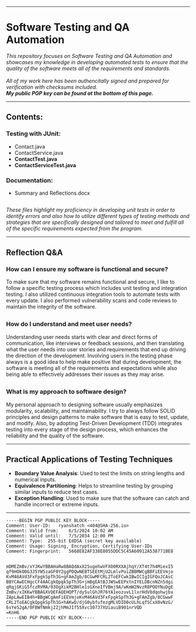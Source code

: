 <!-- ****************************************************************************************
 * Title: ContactTest Readme        |********************************************************
 * Developed by: Ryan Hatch         |********************************************************
 * Date: June 2nd 2024              |********************************************************
 * Last Updated: June 29th 2024     |********************************************************
 * Version: 2.0                     |********************************************************
 * ******************************************************************************************
 * <><><><><><><><><><><><><><><><><><><><><><><><><><><><><><><><><><><><><><><><><><><><><>
 * <><><><><><><><><><><><><><><><><><><><><><><><><><><><><><><><><><><><><><><><><><><><-->
<hr>
<h1>Software Testing and QA Automation</h1>
<!-- <h2>Project Overview</h2> -->
<p><i>This repository focuses on Software Testing and QA Automation and showcases my knowledge in developing automated tests to ensure that the quality of the software meets all of the requirements and standards.<br><br>
All of my work here has been authencitally signed and prepared for verification with checksums included.<br>
<b>My public PGP key can be found at the bottom of this page.</b></i></p>
<hr>
<h2>Contents:</h2>
<h3>Testing with JUnit:</h3>
<ul>
<li>Contact.java</li>
<li>ContactService.java</li>
<li><b>ContactTest.java</b></li>
<li><b>ContactServiceTest.java</b></li>
</ul>

<h3>Documentation:</h3>
<ul>
<li>Summary and Reflections.docx</li>
</ul>

##

<p><i>These files highlight my proficiency in developing unit tests in order to identify errors and also how to utilize different types of testing methods and strategies that are specifically designed and tailored to meet and fulfill all of the specific requirements expected from the program.</i></p>
<hr>
<h2>Reflection Q&A</h2>

<h3>How can I ensure my software is functional and secure?</h3>
<p>To make sure that my software remains functional and secure, I like to follow a specific testing process which includes unit testing and integration testing. I also utilized continuous integration tools to automate tests with every update. I also performed vulnerability scans and code reviews to maintain the integrity of the software.</p>

##

<h3>How do I understand and meet user needs?</h3>
<p>Understanding user needs starts with clear and direct forms of communication, like interviews or feedback sessions, and then translating what the user needs into user stories and requirements that end up driving the direction of the development. Involving users in the testing phase always is a good idea to help make positive that during development, the software is meeting all of the requirements and expectations while also being able to effectively addresses their issues as they may arise.</p>

##

<h3>What is my approach to software design?</h3>
<p>My personal approach to designing software usually emphasizes modularity, scalability, and maintainability. I try to always follow SOLID principles and design patterns to make software that is easy to test, update, and modify. Also, by adopting Test-Driven Development (TDD) integrates testing into every stage of the design process, which enhances the reliability and the quality of the software.</p>
<hr>

<h2>Practical Applications of Testing Techniques</h2>
<!-- <p>In this repository, I've applied various testing techniques:</p> -->
<ul>
<li><strong>Boundary Value Analysis</strong>: Used to test the limits on string lengths and numerical inputs.</li>
<li><strong>Equivalence Partitioning</strong>: Helps to streamline testing by grouping similar inputs to reduce test cases.</li>
<li><strong>Exception Handling</strong>: Used to make sure that the software can catch and handle incorrect or extreme inputs.</li>
</ul>

<hr>

```
-----BEGIN PGP PUBLIC KEY BLOCK-----
Comment: User-ID:	ryanshatch <404@SHA-256.io>
Comment: Valid from:	6/5/2024 10:02 AM
Comment: Valid until:	7/5/2034 12:00 PM
Comment: Type:	255-bit EdDSA (secret key available)
Comment: Usage:	Signing, Encryption, Certifying User-IDs
Comment: Fingerprint:	5668E82AF338E8055DDC5C45A60912A538771BE8


mDMEZmBv/xYJKwYBBAHaRw8BAQdAxX25ugehwVFXO0RXXAjhqY/XT4t7h4MiexI5
qf9HOkO0G3J5YW5zaGF0Y2ggPDQwNEBTSEEtMjU2LmlvPoiZBBMWCgBBFiEEVmjo
KvM46AVd3FxFpgkSpTh3G+gFAmZgb/8CGwMFCRL2ToEFCwkIBwICIgIGFQoJCAsC
BBYCAwECHgcCF4AACgkQpgkSpTh3G+jmBgEAtBJJWSwEEPxtnIYELDBcnNZn5dgi
qRqjGKiG5fczRVMA/03OgXikM2BHle1sGXneIfVBmj9A/wKmW2NvzR8POOYNuDgE
ZmBv/xIKKwYBBAGXVQEFAQEHQPT/dy5ulGhJR76YA1eozuvL1lxrHdV8dqohwjbx
ZApLAwEIB4h+BBgWCgAmFiEEVmjoKvM46AVd3FxFpgkSpTh3G+gFAmZgb/8CGwwF
CRL2ToEACgkQpgkSpTh3G+hAKwD/djG0ybfufezgMLVDID0cULhLqfSCxX0vNzG/
6sYeS2gA/0FBWfNmkj2ZjhMmJIf55Xvc30737XUiauiB901nrVQD
=KnH6
-----END PGP PUBLIC KEY BLOCK-----
```
<hr>
